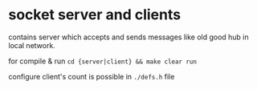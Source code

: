 # socket server and clients

contains server which accepts and sends messages like old good hub in local network.

for compile & run ```cd {server|client} && make clear run```

configure client's count is possible in ```./defs.h``` file